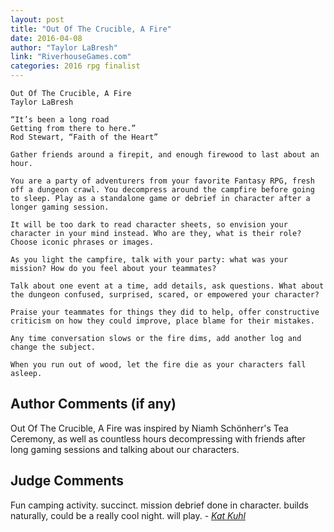 ```yaml
---
layout: post
title: "Out Of The Crucible, A Fire"
date: 2016-04-08
author: "Taylor LaBresh"
link: "RiverhouseGames.com"
categories: 2016 rpg finalist
---
```

```
Out Of The Crucible, A Fire
Taylor LaBresh

“It’s been a long road
Getting from there to here.” 
Rod Stewart, “Faith of the Heart”

Gather friends around a firepit, and enough firewood to last about an hour. 

You are a party of adventurers from your favorite Fantasy RPG, fresh off a dungeon crawl. You decompress around the campfire before going to sleep. Play as a standalone game or debrief in character after a longer gaming session.

It will be too dark to read character sheets, so envision your character in your mind instead. Who are they, what is their role? Choose iconic phrases or images. 

As you light the campfire, talk with your party: what was your mission? How do you feel about your teammates?

Talk about one event at a time, add details, ask questions. What about the dungeon confused, surprised, scared, or empowered your character? 

Praise your teammates for things they did to help, offer constructive criticism on how they could improve, place blame for their mistakes.

Any time conversation slows or the fire dims, add another log and change the subject. 

When you run out of wood, let the fire die as your characters fall asleep.
```
## Author Comments (if any)

Out Of The Crucible, A Fire was inspired by Niamh Schönherr's Tea Ceremony, as well as countless hours decompressing with friends after long gaming sessions and talking about our characters.

## Judge Comments

Fun camping activity. succinct. mission debrief done in character. builds naturally, could be a really cool night. will play. - [_Kat Kuhl_]({{site.baseurl}}/judges)